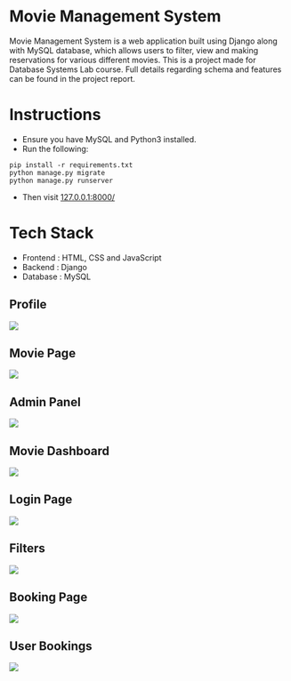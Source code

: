 # Movie Management System

Movie Management System is a web application built using Django along with MySQL database, which allows users to filter, view and making reservations for various different movies. This is a project made for Database Systems Lab course. Full details regarding schema and features can be found in the project report.

# Instructions 

- Ensure you have MySQL and Python3 installed.
- Run the following:
```
pip install -r requirements.txt
python manage.py migrate
python manage.py runserver
```
- Then visit [127.0.0.1:8000/](127.0.0.1:8000/)

# Tech Stack 
- Frontend : HTML, CSS and JavaScript
- Backend : Django
- Database : MySQL 

## Profile

![](Screenshots/Profile.png)

## Movie Page

![](Screenshots/Movie_Page.png)

## Admin Panel

![](Screenshots/admin.png)

## Movie Dashboard

![](Screenshots/dashboard.png)

## Login Page

![](Screenshots/Login_Page.jpeg) 

## Filters

![](Screenshots/Filters.png)

## Booking Page

![](Screenshots/Booking_Page.jpeg)

## User Bookings

![](Screenshots/Bookings.jpeg)
